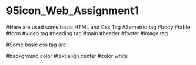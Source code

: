 # 95icon_Web_Assignment1
#Here are used some basic HTML and Css Tag 
#Semetric tag
#body
#table
#form
#video tag
#heading tag
#main
#header
#footer
#image tag

#Some basic css tag are

#background color
#text align center
#color white
